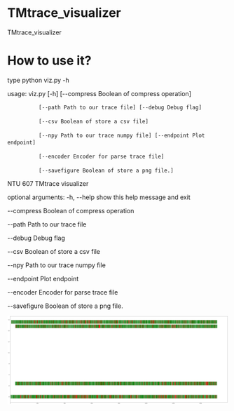 # TMtrace_visualizer
TMtrace_visualizer

# How to use it?
type python viz.py -h

usage: viz.py [-h] [--compress Boolean of compress operation]

              [--path Path to our trace file] [--debug Debug flag]
              
              [--csv Boolean of store a csv file]
              
              [--npy Path to our trace numpy file] [--endpoint Plot endpoint]
              
              [--encoder Encoder for parse trace file]
              
              [--savefigure Boolean of store a png file.]

NTU 607 TMtrace visualizer

optional arguments:
  -h, --help            show this help message and exit
  
  --compress Boolean of compress operation
  
  --path Path to our trace file
  
  --debug Debug flag
  
  --csv Boolean of store a csv file
  
  --npy Path to our trace numpy file
  
  --endpoint Plot endpoint
  
  --encoder Encoder for parse trace file
  
  --savefigure Boolean of store a png file.
  

![image](https://github.com/Waxpple/TMtrace_visualizer/blob/main/probe_kmeans.jpg)
